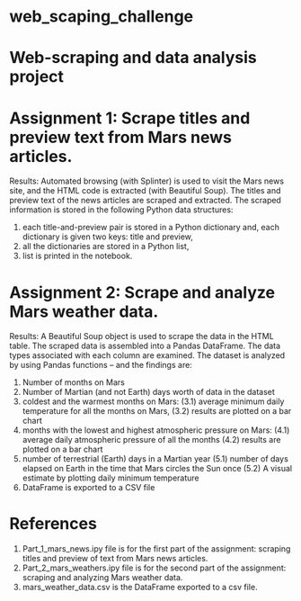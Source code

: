 # web_scaping_challenge
# Web-scraping and data analysis project

# Assignment 1: Scrape titles and preview text from Mars news articles.
Results:
Automated browsing (with Splinter) is used to visit the Mars news site, and the HTML code is extracted (with Beautiful Soup). 
The titles and preview text of the news articles are scraped and extracted. 
The scraped information is stored in the following Python data structures:
1. each title-and-preview pair is stored in a Python dictionary and, each dictionary is given two keys: title and preview,
2. all the dictionaries are stored in a Python list,
3. list is printed in the notebook.

# Assignment 2: Scrape and analyze Mars weather data.
Results:
A Beautiful Soup object is used to scrape the data in the HTML table.
The scraped data is assembled into a Pandas DataFrame.
The data types associated with each column are examined.
The dataset is analyzed by using Pandas functions – and the findings are:
1. Number of months on Mars
2. Number of Martian (and not Earth) days worth of data in the dataset
3. coldest and the warmest months on Mars:
(3.1) average minimum daily temperature for all the months on Mars,
(3.2) results are plotted on a bar chart
4. months with the lowest and highest atmospheric pressure on Mars:
(4.1) average daily atmospheric pressure of all the months
(4.2) results are plotted on a bar chart
5. number of terrestrial (Earth) days in a Martian year
(5.1) number of days elapsed on Earth in the time that Mars circles the Sun once
(5.2) A visual estimate by plotting daily minimum temperature 
6. 	DataFrame is exported to a CSV file

# References
1. Part_1_mars_news.ipy file is for the first part of the assignment: scraping titles and preview of text from Mars news articles.
2. Part_2_mars_weathers.ipy file is for the second part of the assignment: scraping and analyzing Mars weather data.
3. mars_weather_data.csv is the DataFrame exported to a csv file.



